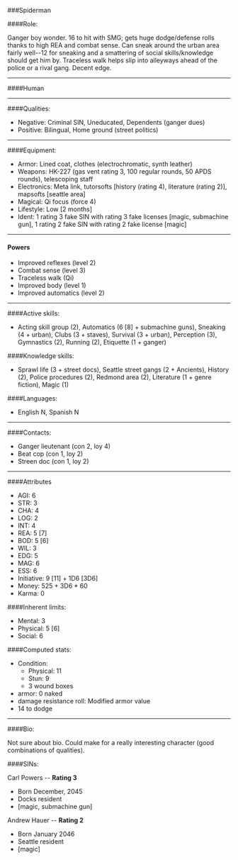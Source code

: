 ###Spiderman

####Role:

Ganger boy wonder. 16 to hit with SMG; gets huge dodge/defense rolls thanks to high REA and combat sense. Can sneak around the urban area fairly well--12 for sneaking and a smattering of social skills/knowledge should get him by. Traceless walk helps slip into alleyways ahead of the police or a rival gang. Decent edge. 

____
####Human
____
####Qualities:

- Negative: Criminal SIN, Uneducated, Dependents (ganger dues)
- Positive: Bilingual, Home ground (street politics)

____
####Equipment:

- Armor: Lined coat, clothes (electrochromatic, synth leather)
- Weapons: HK-227 (gas vent rating 3, 100 regular rounds, 50 APDS rounds), telescoping staff
- Electronics: Meta link, tutorsofts [history (rating 4), literature (rating 2)], mapsofts [seattle area]
- Magical: Qi focus (force 4)
- Lifestyle: Low [2 months]
- Ident: 1 rating 3 fake SIN with rating 3 fake licenses [magic, submachine gun], 1 rating 2 fake SIN with rating 2 fake license [magic]

____
#### Powers

- Improved reflexes (level 2)
- Combat sense (level 3)
- Traceless walk (Qi)
- Improved body (level 1)
- Improved automatics (level 2)

____
####Active skills:

- Acting skill group (2), Automatics (6 [8] + submachine guns),  Sneaking (4 + urban), Clubs (3 + staves), Survival (3 + urban), Perception (3), Gymnastics (2), Running (2), Etiquette (1 + ganger) 

####Knowledge skills:

- Sprawl life (3 + street docs), Seattle street gangs (2 + Ancients), History (2), Police procedures (2), Redmond area (2), Literature (1 + genre fiction),  Magic (1)

####Languages:

- English N, Spanish N

____
####Contacts:

- Ganger lieutenant (con 2, loy 4)
- Beat cop (con 1, loy 2)
- Streen doc (con 1, loy 2)

____
####Attributes

- AGI: 6
- STR: 3
- CHA: 4
- LOG: 2
- INT: 4
- REA: 5 [7]
- BOD: 5 [6]
- WIL: 3
- EDG: 5
- MAG: 6
- ESS: 6
- Initiative: 9 [11] + 1D6 [3D6]
- Money: 525 + 3D6 * 60
- Karma: 0

####Inherent limits:

- Mental: 3
- Physical: 5 [6]
- Social: 6

####Computed stats:

- Condition:
	- Physical: 11
	- Stun: 9
	- 3 wound boxes
- armor: 0 naked
- damage resistance roll: Modified armor value
- 14 to dodge

____
####Bio:

Not sure about bio. Could make for a really interesting character (good combinations of qualities). 

####SINs:

Carl Powers -- **Rating 3**
- Born December, 2045
- Docks resident
- [magic, submachine gun]

Andrew Hauer -- **Rating 2**
- Born January 2046
- Seattle resident
- [magic]